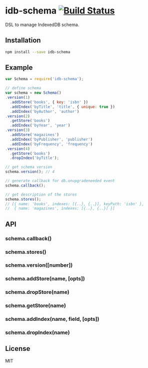 # idb-schema [![Build Status](https://travis-ci.org/treojs/idb-schema.png?branch=master)](https://travis-ci.org/treojs/idb-schema)

DSL to manage IndexedDB schema.

## Installation

```bash
npm install --save idb-schema
```

## Example

```js
var Schema = require('idb-schema');

// define schema
var schema = new Schema()
.version(1)
  .addStore('books', { key: 'isbn' })
  .addIndex('byTitle', 'title', { unique: true })
  .addIndex('byAuthor', 'author')
.version(2)
  .getStore('books')
  .addIndex('byYear', 'year')
.version(3)
  .addStore('magazines')
  .addIndex('byPublisher', 'publisher')
  .addIndex('byFrequency', 'frequency')
.version(4)
  .getStore('books')
  .dropIndex('byTitle');

// get schema version
schema.version(); // 4

// generate callback for db.onupgradeneeded event
schema.callback();

// get description of the stores
schema.stores();
// [{ name: 'books', indexes: [{..}, {..}], keyPath: 'isbn' },
//  { name: 'magazines', indexes: [{..}, {..}] }]
```

## API

### schema.callback()
### schema.stores()
### schema.version([number])
### schema.addStore(name, [opts])
### schema.dropStore(name)
### schema.getStore(name)
### schema.addIndex(name, field, [opts])
### schema.dropIndex(name)

## License

MIT
